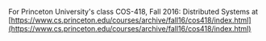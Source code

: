For Princeton University's class COS-418, Fall 2016: Distributed Systems at [https://www.cs.princeton.edu/courses/archive/fall16/cos418/index.html](https://www.cs.princeton.edu/courses/archive/fall16/cos418/index.html)

